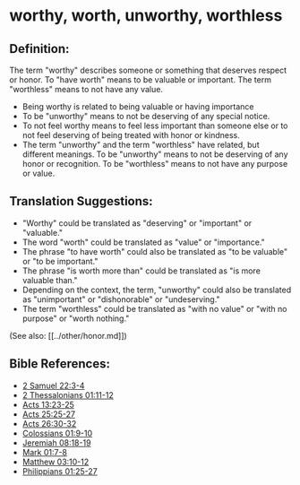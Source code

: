 # worthy, worth, unworthy, worthless #

## Definition: ##

The term "worthy" describes someone or something that deserves respect or honor. To "have worth" means to be valuable or important. The term "worthless" means to not have any value.

* Being worthy is related to being valuable or having importance
* To be "unworthy" means to not be deserving of any special notice.
* To not feel worthy means to feel less important than someone else or to not feel deserving of being treated with honor or kindness.
* The term "unworthy" and the term "worthless" have related, but different meanings. To be "unworthy" means to not be deserving of any honor or recognition. To be "worthless" means to not have any purpose or value.

## Translation Suggestions: ##

* "Worthy" could be translated as "deserving" or "important" or "valuable."
* The word "worth" could be translated as "value" or "importance."
* The phrase "to have worth" could also be translated as "to be valuable" or "to be important."
* The phrase "is worth more than" could be translated as "is more valuable than."
* Depending on the context, the term, "unworthy" could also be translated as "unimportant" or "dishonorable" or "undeserving."
* The term "worthless" could be translated as "with no value" or "with no purpose" or "worth nothing."

(See also: [[../other/honor.md]])

## Bible References: ##

* [2 Samuel 22:3-4](en/tn/2sa/help/22/03)
* [2 Thessalonians 01:11-12](en/tn/2th/help/01/11)
* [Acts 13:23-25](en/tn/act/help/13/23)
* [Acts 25:25-27](en/tn/act/help/25/25)
* [Acts 26:30-32](en/tn/act/help/26/30)
* [Colossians 01:9-10](en/tn/col/help/01/09)
* [Jeremiah 08:18-19](en/tn/jer/help/08/18)
* [Mark 01:7-8](en/tn/mrk/help/01/07)
* [Matthew 03:10-12](en/tn/mat/help/03/10)
* [Philippians 01:25-27](en/tn/php/help/01/25)